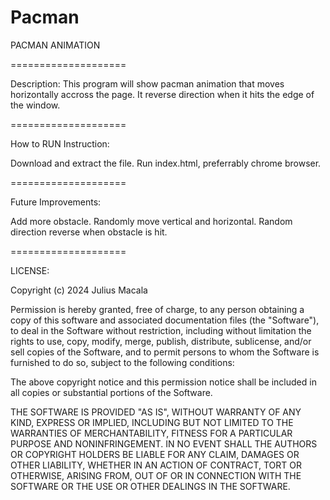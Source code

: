 # Pacman
PACMAN ANIMATION

====================

Description: This program will show pacman animation that moves horizontally accross the page. It reverse direction when it hits the edge of the window.

====================

How to RUN Instruction:

Download and extract the file.
Run index.html, preferrably chrome browser.

====================

Future Improvements:

Add more obstacle.
Randomly move vertical and horizontal.
Random direction reverse when obstacle is hit.

====================

LICENSE:

Copyright (c) 2024 Julius Macala

Permission is hereby granted, free of charge, to any person obtaining a copy of this software and associated documentation files (the "Software"), to deal in the Software without restriction, including without limitation the rights to use, copy, modify, merge, publish, distribute, sublicense, and/or sell copies of the Software, and to permit persons to whom the Software is furnished to do so, subject to the following conditions:

The above copyright notice and this permission notice shall be included in all copies or substantial portions of the Software.

THE SOFTWARE IS PROVIDED "AS IS", WITHOUT WARRANTY OF ANY KIND, EXPRESS OR IMPLIED, INCLUDING BUT NOT LIMITED TO THE WARRANTIES OF MERCHANTABILITY, FITNESS FOR A PARTICULAR PURPOSE AND NONINFRINGEMENT. IN NO EVENT SHALL THE AUTHORS OR COPYRIGHT HOLDERS BE LIABLE FOR ANY CLAIM, DAMAGES OR OTHER LIABILITY, WHETHER IN AN ACTION OF CONTRACT, TORT OR OTHERWISE, ARISING FROM, OUT OF OR IN CONNECTION WITH THE SOFTWARE OR THE USE OR OTHER DEALINGS IN THE SOFTWARE.
